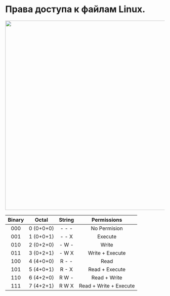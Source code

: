 # Права доступа к файлам Linux.


<img src="https://github.com/orrstudio/My-Notes-and-Manuals/assets/65281943/24a19933-1162-4ef3-85ff-5b692a3dcbd0" width="600">

|Binary|Octal|String|Permissions|
|:---:|:---:|:---:|:---:|
|000|0 (0+0+0)|- - -|No Permision|
|001|1 (0+0+1)|- - X|Execute|
|010|2 (0+2+0)|- W -|Write|
|011|3 (0+2+1)|- W X|Write + Execute|
|100|4 (4+0+0)|R - -|Read|
|101|5 (4+0+1)|R - X|Read + Execute|
|110|6 (4+2+0)|R W -|Read + Write|
|111|7 (4+2+1)|R W X|Read + Write + Execute|


